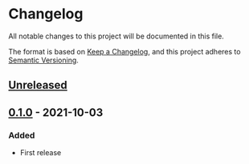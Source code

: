 # Changelog

All notable changes to this project will be documented in this file.

The format is based on [Keep a Changelog](https://keepachangelog.com/en/1.0.0/), and this project adheres to [Semantic Versioning](https://semver.org/spec/v2.0.0.html).

## [Unreleased]

## [0.1.0] - 2021-10-03

### Added

- First release

[Unreleased]: https://github.com/thtg88/laravel-pingable/compare/v0.1.0...HEAD
[0.1.0]: https://github.com/thtg88/laravel-pingable/releases/tag/v0.1.0
